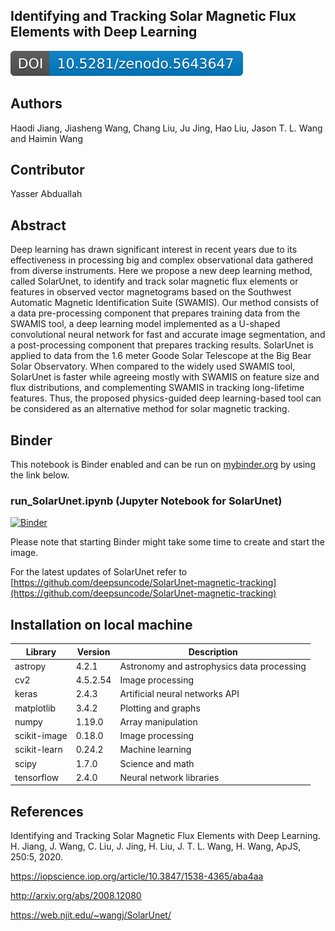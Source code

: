 ## Identifying and Tracking Solar Magnetic Flux Elements with Deep Learning
[![DOI](https://github.com/ccsc-tools/FlareML/blob/main/icons/zenodo.5643647.svg)](https://zenodo.org/badge/latestdoi/416091196)

## Authors

Haodi Jiang, Jiasheng Wang, Chang Liu, Ju Jing, Hao Liu, Jason T. L. Wang and Haimin Wang

## Contributor
Yasser Abduallah


## Abstract

Deep learning has drawn significant interest in recent years due to its effectiveness in processing 
big and complex observational data gathered from diverse instruments. 
Here we propose a new deep learning method, called SolarUnet, 
to identify and track solar magnetic flux elements or features in observed vector
magnetograms based on the Southwest Automatic Magnetic Identification Suite (SWAMIS).
Our method consists of a data pre-processing component that prepares 
training data from the SWAMIS tool, a deep learning model implemented 
as a U-shaped convolutional neural network for fast and accurate image segmentation, 
and a post-processing component that prepares tracking results. 
SolarUnet is applied to data from the 1.6 meter Goode Solar 
Telescope at the Big Bear Solar Observatory. 
When compared to the widely used SWAMIS tool, 
SolarUnet is faster while agreeing mostly with SWAMIS on feature size and flux distributions, 
and complementing SWAMIS in tracking long-lifetime features. 
Thus, the proposed physics-guided deep learning-based tool 
can be considered as an alternative method for solar magnetic tracking.

## Binder

This notebook is Binder enabled and can be run on [mybinder.org](https://mybinder.org/) by using the link below.


### run_SolarUnet.ipynb (Jupyter Notebook for SolarUnet)
[![Binder](https://mybinder.org/badge_logo.svg)](https://mybinder.org/v2/gh/ccsc-tools/SolarUnet-magnetic-tracking/HEAD?labpath=run_SolarUnet.ipynb) 

Please note that starting Binder might take some time to create and start the image.

For the latest updates of SolarUnet refer to [https://github.com/deepsuncode/SolarUnet-magnetic-tracking](https://github.com/deepsuncode/SolarUnet-magnetic-tracking)

## Installation on local machine

|Library | Version   | Description  |
|---|---|---|
|astropy|4.2.1|Astronomy and astrophysics data processing|
|cv2| 4.5.2.54| Image processing|
| keras  | 2.4.3   |Artificial neural networks API   |
|matplotlib|3.4.2| Plotting and graphs|
|numpy| 1.19.0| Array manipulation|
|scikit-image| 0.18.0| Image processing|
|scikit-learn| 0.24.2| Machine learning|
| scipy  | 1.7.0  |Science and math   |
| tensorflow  | 2.4.0  | Neural network libraries  |

## References
Identifying and Tracking Solar Magnetic Flux Elements with Deep Learning. H. Jiang, J. Wang, C. Liu, J. Jing, H. Liu, J. T. L. Wang, H. Wang, ApJS, 250:5, 2020.

https://iopscience.iop.org/article/10.3847/1538-4365/aba4aa

http://arxiv.org/abs/2008.12080

https://web.njit.edu/~wangj/SolarUnet/
